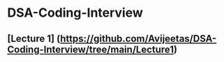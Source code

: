 # DSA-Coding-Interview
## [Lecture 1] (https://github.com/Avijeetas/DSA-Coding-Interview/tree/main/Lecture1)
  
